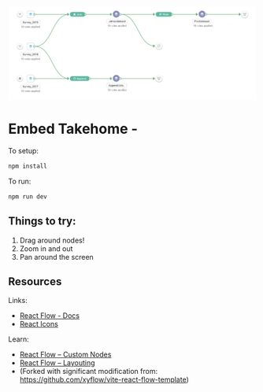 ![](Header.png)

# Embed Takehome - 

To setup:
```bash
npm install
```

To run:
```bash
npm run dev
```

## Things to try:

1. Drag around nodes!
2. Zoom in and out
3. Pan around the screen

## Resources

Links:

- [React Flow - Docs](https://reactflow.dev)
- [React Icons](https://react-icons.github.io/)

Learn:

- [React Flow – Custom Nodes](https://reactflow.dev/learn/customization/custom-nodes)
- [React Flow – Layouting](https://reactflow.dev/learn/layouting/layouting)
- (Forked with significant modification from: https://github.com/xyflow/vite-react-flow-template)
